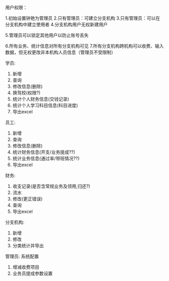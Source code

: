 用户权限：

1.初始设置钟艳为管理员
2.只有管理员：可建立分支机构
3.只有管理员：可以在分支机构中建立使用者
4.分支机构用户无权新建用户

5.管理员可以锁定其他用户以防止账号丢失

6.所有业务、统计信息对所有分支机构可见
7.所有分支机构跨机构可以收费、输入数据，但无权更改非本机构人员信息（管理员不受限制）


学员:
1. 新增
2. 查询
3. 修改信息(删除)
4. 换驾校(权限?)
5. 统计个人财务信息(交钱记录)
6. 统计个人学习科目信息(科目进度)
7. 导出excel

员工:
1. 新增
2. 查询
3. 修改信息(删除)
4. 统计财务信息(开支/业务提成??)
5. 统计业务信息(通过率/带班情况??)
6. 导出excel

财务:
1. 收支记录(是否含常规业务及领用,归还?)
2. 流水
3. 修改(更正错误)
4. 查询
5. 导出excel

分支机构:
1. 新增
2. 修改
3. 分类统计并导出

管理员: 系统配置
1. 增减收费项目
2. 业务员提成参数设置

